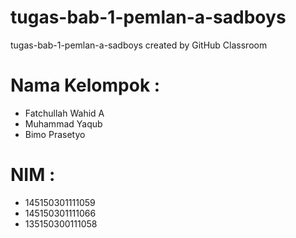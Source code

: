 # tugas-bab-1-pemlan-a-sadboys
tugas-bab-1-pemlan-a-sadboys created by GitHub Classroom

# Nama Kelompok :   
- Fatchullah Wahid A	
- Muhammad Yaqub 		
- Bimo Prasetyo 		

# NIM : 
- 145150301111059
- 145150301111066
- 135150300111058